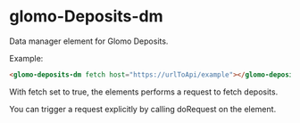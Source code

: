 # glomo-Deposits-dm

Data manager element for Glomo Deposits.

Example:
```html
<glomo-deposits-dm fetch host="https://urlToApi/example"></glomo-deposits-dm>
```
With fetch set to true, the elements performs a request to fetch deposits.

You can trigger a request explicitly by calling doRequest on the element.
